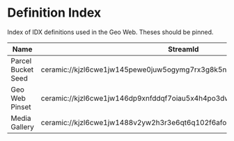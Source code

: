 # Definition Index

Index of IDX definitions used in the Geo Web. Theses should be pinned.

| Name               | StreamId                                                                  |
| ------------------ | ------------------------------------------------------------------------- |
| Parcel Bucket Seed | ceramic://kjzl6cwe1jw145pewe0juw5ogymg7rx3g8k5n68tekjp078gbjkay7y3japyszo |
| Geo Web Pinset     | ceramic://kjzl6cwe1jw146dp9xnfddqf7oiau5x4h4po3dwufi4zau0l80hgmqzkoy7ehq8 |
| Media Gallery      | ceramic://kjzl6cwe1jw1488v2yw2h3r3e6qt6q102f6afo6igcj2fqiq73odsc6p7a79f34 |
